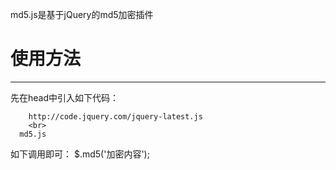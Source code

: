 md5.js是基于jQuery的md5加密插件

<h1>使用方法</h1>
<hr>
<p>
  先在head中引入如下代码：
</p>
<p>
  
    	http://code.jquery.com/jquery-latest.js
    	<br>
      md5.js
  
</p>
<p>
  如下调用即可：
  $.md5('加密内容');
</p>
